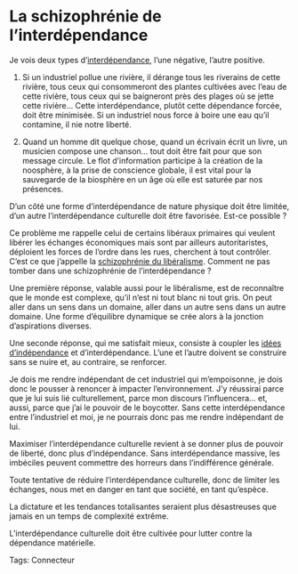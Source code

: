 # La schizophrénie de l’interdépendance

Je vois deux types d’[interdépendance](http://blog.tcrouzet.com/2008/07/18/la-declaration-dinterdependance/), l’une négative, l’autre positive.

1. Si un industriel pollue une rivière, il dérange tous les riverains de cette rivière, tous ceux qui consommeront des plantes cultivées avec l’eau de cette rivière, tous ceux qui se baigneront près des plages où se jette cette rivière… Cette interdépendance, plutôt cette dépendance forcée, doit être minimisée. Si un industriel nous force à boire une eau qu’il contamine, il nie notre liberté.

2. Quand un homme dit quelque chose, quand un écrivain écrit un livre, un musicien compose une chanson… tout doit être fait pour que son message circule. Le flot d’information participe à la création de la noosphère, à la prise de conscience globale, il est vital pour la sauvegarde de la biosphère en un âge où elle est saturée par nos présences.

D’un côté une forme d’interdépendance de nature physique doit être limitée, d’un autre l’interdépendance culturelle doit être favorisée. Est-ce possible ?

Ce problème me rappelle celui de certains libéraux primaires qui veulent libérer les échanges économiques mais sont par ailleurs autoritaristes, déploient les forces de l’ordre dans les rues, cherchent à tout contrôler. C’est ce que j’appelle la [schizophrénie du libéralisme](http://blog.tcrouzet.com/2007/06/29/le-liberalisme-une-doctrine-schizophrenique/). Comment ne pas tomber dans une schizophrénie de l’interdépendance ?

Une première réponse, valable aussi pour le libéralisme, est de reconnaître que le monde est complexe, qu’il n’est ni tout blanc ni tout gris. On peut aller dans un sens dans un domaine, aller dans un autre sens dans un autre domaine. Une forme d’équilibre dynamique se crée alors à la jonction d’aspirations diverses.

Une seconde réponse, qui me satisfait mieux, consiste à coupler les [idées d’indépendance](http://blog.tcrouzet.com/2008/07/21/declaration-d%e2%80%99independance/) et d’interdépendance. L’une et l’autre doivent se construire sans se nuire et, au contraire, se renforcer.

Je dois me rendre indépendant de cet industriel qui m’empoisonne, je dois donc le pousser à renoncer à impacter l’environnement. J’y réussirai parce que je lui suis lié culturellement, parce mon discours l’influencera… et, aussi, parce que j’ai le pouvoir de le boycotter. Sans cette interdépendance entre l’industriel et moi, je ne pourrais donc pas me rendre indépendant de lui.

Maximiser l’interdépendance culturelle revient à se donner plus de pouvoir de liberté, donc plus d’indépendance. Sans interdépendance massive, les imbéciles peuvent commettre des horreurs dans l’indifférence générale.

Toute tentative de réduire l’interdépendance culturelle, donc de limiter les échanges, nous met en danger en tant que société, en tant qu’espèce.

La dictature et les tendances totalisantes seraient plus désastreuses que jamais en un temps de complexité extrême.

L’interdépendance culturelle doit être cultivée pour lutter contre la dépendance matérielle.

Tags: Connecteur